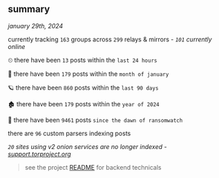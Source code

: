 
## summary
_january 29th, 2024_

currently tracking `163` groups across `299` relays & mirrors - _`101` currently online_

⏲ there have been `13` posts within the `last 24 hours`

🦈 there have been `179` posts within the `month of january`

🪐 there have been `860` posts within the `last 90 days`

🏚 there have been `179` posts within the `year of 2024`

🦕 there have been `9461` posts `since the dawn of ransomwatch`

there are `96` custom parsers indexing posts

_`20` sites using v2 onion services are no longer indexed - [support.torproject.org](https://support.torproject.org/onionservices/v2-deprecation/)_

> see the project [README](https://github.com/joshhighet/ransomwatch#ransomwatch--) for backend technicals
